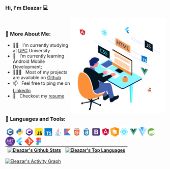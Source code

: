 ### Hi, I'm Eleazar 💻

<img align="right" alt="GIF" src="https://github.com/EleazarBT/EleazarBT/blob/main/img/99312-developer-skills.gif" width="300px"/>

<br>
  
### 🧐 More About Me:

- 👨‍🎓 &nbsp; I’m currently studying at [UPC](https://www.upc.edu.pe/) University
- 🌱 &nbsp; I’m currently learning Android Mobile Development; 
- 👨🏻‍💻 &nbsp; Most of my projects are available on [Github](https://github.com/EleazarBT?tab=repositories)
- 📫 &nbsp; Feel free to ping me on [LinkedIn](https://www.linkedin.com/in/eleazar-braco-terry-1b043b1ab/)
- 📝 &nbsp; Checkout my [resume](https://drive.google.com)


<br>

### 🔨 Languages and Tools:

<div style="padding-bottom: 20px">
<a href="https://docs.microsoft.com/en-us/cpp/?view=msvc-170" target="_blank"> <img align="left" alt="C++" height ="30px" src="https://raw.githubusercontent.com/EleazarBT/EleazarBT/main/img/icons/c%2B%2B.svg"> </a>
<a href="https://www.python.org" target="_blank"><img align="left" alt="Python" height ="30px" src="https://raw.githubusercontent.com/EleazarBT/EleazarBT/main/img/icons/python.svg"></a>
<a href="https://docs.microsoft.com/en-us/dotnet/csharp/" target="_blank"> <img align="left" alt="C#" height ="30px" src="https://raw.githubusercontent.com/EleazarBT/EleazarBT/main/img/icons/c%23.svg"> </a>
<a href="https://developer.mozilla.org/en-US/docs/Web/JavaScript" target="_blank"> <img align="left" alt="JavaScript" height ="30px" src="https://raw.githubusercontent.com/EleazarBT/EleazarBT/main/img/icons/javascript.svg"> </a>
<a href="https://www.typescriptlang.org/" target="_blank"> <img align="left" alt="TypeScript" height ="30px" src="https://raw.githubusercontent.com/EleazarBT/EleazarBT/main/img/icons/typescript.svg"> </a>
<a href="https://www.java.com/en/" target="_blank"> <img align="left" alt="Java" height ="30px" src="https://raw.githubusercontent.com/EleazarBT/EleazarBT/main/img/icons/java.svg"> </a>
<a href="https://kotlinlang.org/docs/home.html" target="_blank"> <img align="left" alt="Kotlin" height ="30px" src="https://raw.githubusercontent.com/EleazarBT/EleazarBT/main/img/icons/kotlin.svg"> </a>



<a href="https://developer.mozilla.org/en-US/docs/Web/HTML" target="_blank"> <img align="left" alt="HTML" height ="30px" src="https://raw.githubusercontent.com/EleazarBT/EleazarBT/main/img/icons/html.svg"> </a>
<a href="https://developer.mozilla.org/en-US/docs/Web/CSS" target="_blank"> <img align="left" alt="CSS" height ="30px" src="https://raw.githubusercontent.com/EleazarBT/EleazarBT/main/img/icons/css.svg"> </a>
<a href="https://getbootstrap.com/" target="_blank"> <img align="left" alt="Bootstrap" height ="30px" src="https://raw.githubusercontent.com/EleazarBT/EleazarBT/main/img/icons/bootstrap.svg"> </a>
<a href="https://angular.io/" target="_blank"><img align="left" alt="Angular" height ="30px" src="https://raw.githubusercontent.com/EleazarBT/EleazarBT/main/img/icons/angular.svg"></a>
<a href="https://material.angular.io/" target="_blank"> <img align="left" alt="Angular Material" height ="30px" src="https://raw.githubusercontent.com/EleazarBT/EleazarBT/main/img/icons/angular-material-logo.svg"> </a>
<a href="https://reactjs.org/" target="_blank"> <img align="left" alt="React" height ="30px" src="https://raw.githubusercontent.com/EleazarBT/EleazarBT/main/img/icons/react.svg"> </a>
<a href="https://vuejs.org/" target="_blank"> <img align="left" alt="Vue" height ="30px" src="https://raw.githubusercontent.com/EleazarBT/EleazarBT/main/img/icons/vue.svg"> </a>
<a href="https://vuetifyjs.com/en/" target="_blank"> <img align="left" alt="Vuetify" height ="30px" src="https://raw.githubusercontent.com/EleazarBT/EleazarBT/main/img/icons/vuetify.svg"> </a>
<a href="https://spring.io/projects/spring-boot/" target="_blank"> <img align="left" alt="Spring Boot" height ="30px" src="https://raw.githubusercontent.com/EleazarBT/EleazarBT/main/img/icons/spring.svg"> </a>
<a href="https://docs.microsoft.com/en-us/aspnet/core/?view=aspnetcore-6.0" target="_blank"> <img align="left" alt="ASP.NET" height ="30px" src="https://raw.githubusercontent.com/EleazarBT/EleazarBT/main/img/icons/NET_Core_Logo.svg"> </a>

<a href="https://flutter.dev/" target="_blank"> <img align="left" alt="Flutter" height ="30px" src="https://raw.githubusercontent.com/EleazarBT/EleazarBT/main/img/icons/flutter.svg"> </a>


<a href="https://git-scm.com/" target="_blank"> <img align="left" alt="Git" height ="30px" src="https://raw.githubusercontent.com/EleazarBT/EleazarBT/main/img/icons/Git_icon.svg"> </a>
<a href="https://www.figma.com/" target="_blank"> <img align="left" alt="Figma" height ="30px" src="https://raw.githubusercontent.com/EleazarBT/EleazarBT/main/img/icons/figma.svg"> </a>
</div>

<br>


| <a href="https://github.com/anuraghazra/github-readme-stats"><img alt="Eleazar's Github Stats" src="https://github-readme-stats.vercel.app/api?username=EleazarBT&show_icons=true&theme=github_dark&include_all_commits=true&count_private=true&hide_border=true" height="192px"/></a> | <a href="https://github.com/anuraghazra/github-readme-stats"><img alt="Eleazar's Top Languages" src="https://github-readme-stats.vercel.app/api/top-langs/?username=EleazarBT&langs_count=8&layout=compact&theme=github_dark&hide=Jupyter%20Notebook&hide_border=true" height="192px"/></a> | 
| ------------- | ------------- |


<a href="https://github.com/ashutosh00710/github-readme-activity-graph"><img alt="Eleazar's Activity Graph" src="https://denvercoder1-activity-graph.herokuapp.com/graph/?username=EleazarBt&bg_color=0D1117&color=ffffff&line=F85D7F&point=FFFFFF&hide_border=true" /></a>
